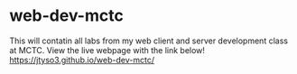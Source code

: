 # web-dev-mctc
This will contatin all labs from my web client and server development class at MCTC. 
View the live webpage with the link below!
https://jtyso3.github.io/web-dev-mctc/
